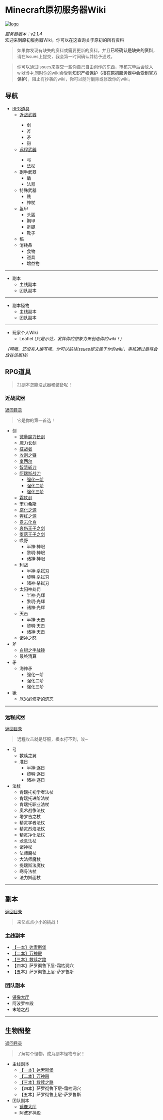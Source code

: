 # Minecraft原初服务器Wiki

<a href="https://ibb.co/g6LS6hY"><img src="https://i.ibb.co/Bw5ywFk/logo.png" alt="logo" border="0"></a>

*服务器版本：v2.1.4*<br/>
欢迎来到原初服务器Wiki，你可以在这查询关于原初的所有资料
>如果你发现有缺失的资料或需要更新的资料，并且**已经确认是缺失的资料**，请在Issues上提交，我会第一时间确认并给予通过。

>你可以通过Issues来提交一些你自己自由创作的东西，审核完毕后会放入wiki当中,同时你的wiki会受到**知识产权保护（指在原初服务器中会受到官方保护）**，阻止有抄袭的wiki，你可以随时删除或修改你的wiki。

## 导航
* <a href="#RPG道具">RPG道具<a/>
  * <a href="#近战武器">近战武器<a/>
    * 剑
    * 斧
    * 矛
    * 锹
  * <a href="#远程武器">远程武器<a/>
    * 弓
    * 法杖
  * 副手武器
    * 盾
    * 法器
  * 特殊武器
    * 贱
    * 神杖
  * 盔甲
    * 头盔
    * 胸甲
    * 裤腿
    * 靴子
  * 稿
  * 消耗品
    * 食物
    * 道具
    * 增益物
---
* 副本
  * 主线副本
  * 团队副本
---
* 副本怪物
  * 主线副本
  * 团队副本
---
* 玩家个人Wiki
  * Leaflet *(只是示范，发挥你的想象力来创造你的wiki！)*
  
*（啊哦，还没有人编写呢，你可以前往Issues提交属于你的wiki，审核通过后将会放在该板块）*
## RPG道具
>打副本怎能没武器和装备呢！
### 近战武器
 <a href="#导航">返回目录<a/>
>它是你的第一首选！
* 剑
  * <a href="https://github.com/LeafletXD/Minecraft-Yuanchu-Server-Wiki/blob/main/Wiki/RPG%E9%81%93%E5%85%B7/%E8%BF%91%E6%88%98%E6%AD%A6%E5%99%A8/%E5%89%91/%E5%BE%AE%E9%87%8F%E9%AD%94%E5%8A%9B%E9%95%BF%E5%89%91.md">微量魔力长剑<a/>
  * <a href="https://github.com/LeafletXD/Minecraft-Yuanchu-Server-Wiki/blob/main/Wiki/RPG%E9%81%93%E5%85%B7/%E8%BF%91%E6%88%98%E6%AD%A6%E5%99%A8/%E5%89%91/%E9%AD%94%E5%8A%9B%E9%95%BF%E5%89%91.md">魔力长剑<a/>
  * <a href="https://github.com/LeafletXD/Minecraft-Yuanchu-Server-Wiki/blob/main/Wiki/RPG%E9%81%93%E5%85%B7/%E8%BF%91%E6%88%98%E6%AD%A6%E5%99%A8/%E5%89%91/%E5%BE%81%E6%88%98%E8%80%85.md">征战者<a/>
  * <a href="https://github.com/LeafletXD/Minecraft-Yuanchu-Server-Wiki/blob/main/Wiki/RPG%E9%81%93%E5%85%B7/%E8%BF%91%E6%88%98%E6%AD%A6%E5%99%A8/%E5%89%91/%E6%94%B6%E5%89%B2%E4%B9%8B%E9%95%B0.md">收割之镰<a/>
  * <a href="https://github.com/LeafletXD/Minecraft-Yuanchu-Server-Wiki/blob/main/Wiki/RPG%E9%81%93%E5%85%B7/%E8%BF%91%E6%88%98%E6%AD%A6%E5%99%A8/%E5%89%91/%E5%A5%8E%E8%A5%BF%E5%B0%94.md">奎西尔<a/>
  * <a href="https://github.com/LeafletXD/Minecraft-Yuanchu-Server-Wiki/blob/main/Wiki/RPG%E9%81%93%E5%85%B7/%E8%BF%91%E6%88%98%E6%AD%A6%E5%99%A8/%E5%89%91/%E6%99%BA%E6%85%A7%E6%96%A9%E5%88%80.md">智慧斩刀<a/>
  * <a href="https://github.com/LeafletXD/Minecraft-Yuanchu-Server-Wiki/blob/main/Wiki/RPG%E9%81%93%E5%85%B7/%E8%BF%91%E6%88%98%E6%AD%A6%E5%99%A8/%E5%89%91/%E9%98%BF%E7%91%9E%E6%96%AF%E6%88%98%E5%88%80.md">阿瑞斯战刀<a/>
    * <a href="https://github.com/LeafletXD/Minecraft-Yuanchu-Server-Wiki/blob/main/Wiki/RPG%E9%81%93%E5%85%B7/%E8%BF%91%E6%88%98%E6%AD%A6%E5%99%A8/%E5%89%91/%E9%98%BF%E7%91%9E%E6%96%AF%E6%88%98%E5%88%80.md#%E5%BC%BA%E5%8C%96">强化一阶<a/>
    * <a href="https://github.com/LeafletXD/Minecraft-Yuanchu-Server-Wiki/blob/main/Wiki/RPG%E9%81%93%E5%85%B7/%E8%BF%91%E6%88%98%E6%AD%A6%E5%99%A8/%E5%89%91/%E9%98%BF%E7%91%9E%E6%96%AF%E6%88%98%E5%88%80.md#%E5%BC%BA%E5%8C%96">强化二阶<a/>
    * <a href="https://github.com/LeafletXD/Minecraft-Yuanchu-Server-Wiki/blob/main/Wiki/RPG%E9%81%93%E5%85%B7/%E8%BF%91%E6%88%98%E6%AD%A6%E5%99%A8/%E5%89%91/%E9%98%BF%E7%91%9E%E6%96%AF%E6%88%98%E5%88%80.md#%E5%BC%BA%E5%8C%96">强化三阶<a/>
  * <a href="https://github.com/LeafletXD/Minecraft-Yuanchu-Server-Wiki/blob/main/Wiki/RPG%E9%81%93%E5%85%B7/%E8%BF%91%E6%88%98%E6%AD%A6%E5%99%A8/%E5%89%91/%E9%9C%9C%E9%93%81%E5%89%91.md">霜铁剑<a/>
  * <a href="https://github.com/LeafletXD/Minecraft-Yuanchu-Server-Wiki/blob/main/Wiki/RPG%E9%81%93%E5%85%B7/%E8%BF%91%E6%88%98%E6%AD%A6%E5%99%A8/%E5%89%91/%E5%A5%8E%E5%B0%94%E5%B8%8C%E6%96%AF.md">奎尔希斯<a/>
  * <a href="https://github.com/LeafletXD/Minecraft-Yuanchu-Server-Wiki/blob/main/Wiki/RPG%E9%81%93%E5%85%B7/%E8%BF%91%E6%88%98%E6%AD%A6%E5%99%A8/%E5%89%91/%E8%85%90%E5%8C%96%E4%B9%8B%E6%BA%90.md">腐化之源<a/>
  * <a href="https://github.com/LeafletXD/Minecraft-Yuanchu-Server-Wiki/blob/main/Wiki/RPG%E9%81%93%E5%85%B7/%E8%BF%91%E6%88%98%E6%AD%A6%E5%99%A8/%E5%89%91/%E7%8C%A9%E7%BA%A2%E4%B9%8B%E6%BA%90.md">猩红之源<a/>
  * <a href="https://github.com/LeafletXD/Minecraft-Yuanchu-Server-Wiki/blob/main/Wiki/RPG%E9%81%93%E5%85%B7/%E8%BF%91%E6%88%98%E6%AD%A6%E5%99%A8/%E5%89%91/%E6%84%8F%E5%BF%97%E5%8C%96%E8%BA%AB.md">意志化身<a/>
  * <a href="https://github.com/LeafletXD/Minecraft-Yuanchu-Server-Wiki/blob/main/Wiki/RPG%E9%81%93%E5%85%B7/%E8%BF%91%E6%88%98%E6%AD%A6%E5%99%A8/%E5%89%91/%E5%93%80%E4%BC%A4%E7%8E%8B%E5%AD%90%E4%B9%8B%E5%89%91.md">哀伤王子之剑<a/>
  * <a href="https://github.com/LeafletXD/Minecraft-Yuanchu-Server-Wiki/blob/main/Wiki/RPG%E9%81%93%E5%85%B7/%E8%BF%91%E6%88%98%E6%AD%A6%E5%99%A8/%E5%89%91/%E5%A0%95%E8%90%BD%E7%8E%8B%E5%AD%90%E4%B9%8B%E5%89%91.md">堕落王子之剑<a/>
  * 唤野
    * 半神·神眼
    * 黎明·神眼
    * 诸神·神眼
  * 利战
    * 半神·杀弑刃
    * 黎明·杀弑刃
    * 诸神·杀弑刃
  * 太阳神处罚
    * 半神·光辉
    * 黎明·光辉
    * 诸神·光辉
  * 天击
    * 半神·天击 
    * 黎明·天击
    * 诸神·天击
  * 诸神之怒
* 斧
  * <a href="https://github.com/LeafletXD/Minecraft-Yuanchu-Server-Wiki/blob/main/Wiki/RPG%E9%81%93%E5%85%B7/%E8%BF%91%E6%88%98%E6%AD%A6%E5%99%A8/%E6%96%A7/%E7%99%BD%E9%93%B6%E4%B9%8B%E6%89%8B%E6%88%98%E9%94%A4.md">白银之手战锤<a/>
  * 最终清算
* 矛
  * 海神矛
    * 强化一阶
    * 强化二阶
    * 强化三阶
* 锹
  * 厄米必修斯的遗忘
---
### 远程武器
 <a href="#导航">返回目录<a/>
>远程攻击就是舒服，根本打不到，诶~
* 弓
  * 救赎之翼
  * 准日
    * 半神·逐日
    * 黎明·逐日
    * 诸神·逐日
* 法杖
  * 肯瑞托初学者法杖
  * 肯瑞托进阶法杖
  * 肯瑞托职业法杖
  * 奥术战争法杖
  * 塔罗吉之杖
  * 精灵学者法杖
  * 精灵烈焰法杖
  * 精灵净化法杖
  * 龙息法杖
  * 诸神杖
  * 法师魔杖
  * 大法师魔杖
  * 提瑞斯法魔杖
  * 寒骨法杖
  * 法力擀面杖
---
## 副本
 <a href="#导航">返回目录<a/>
>来亿点点小小的挑战！
### 主线副本
* <a href="https://github.com/LeafletXD/Minecraft-Yuanchu-Server-Wiki/blob/main/Wiki/%E5%89%AF%E6%9C%AC/%E4%B8%BB%E7%BA%BF%E5%89%AF%E6%9C%AC/%E3%80%90%E4%B8%80%E6%9C%AC%E3%80%91%E8%BE%BE%E7%B4%A2%E6%96%AF%E5%A0%A1.md">【一本】达索斯堡<a/>
* <a href="https://github.com/LeafletXD/Minecraft-Yuanchu-Server-Wiki/blob/main/Wiki/%E5%89%AF%E6%9C%AC/%E4%B8%BB%E7%BA%BF%E5%89%AF%E6%9C%AC/%E3%80%90%E4%BA%8C%E6%9C%AC%E3%80%91%E4%B8%87%E7%A5%9E%E6%AE%BF.md">【二本】万神殿<a/>
* <a href="https://github.com/LeafletXD/Minecraft-Yuanchu-Server-Wiki/blob/main/Wiki/%E5%89%AF%E6%9C%AC/%E4%B8%BB%E7%BA%BF%E5%89%AF%E6%9C%AC/%E3%80%90%E4%B8%89%E6%9C%AC%E3%80%91%E6%95%91%E8%B5%8E%E4%B9%8B%E8%B7%AF.md">【三本】救赎之路<a/>
* 【四本】萨罗彻鲁下层-霜枯洞穴
* 【五本】萨罗彻鲁上层-萨罗鲁斯
### 团队副本
* <a href="https://github.com/LeafletXD/Minecraft-Yuanchu-Server-Wiki/blob/main/Wiki/%E5%89%AF%E6%9C%AC/%E5%9B%A2%E9%98%9F%E5%89%AF%E6%9C%AC/%E9%95%9C%E5%83%8F%E5%A4%A7%E5%8E%85.md">镜像大厅<a/> 
* 阿波罗神殿
* 末地之战
---
## 生物图鉴
 <a href="#导航">返回目录<a/>
>了解每个怪物，成为副本怪物专家！
  * 主线副本
    * <a href="https://github.com/LeafletXD/Minecraft-Yuanchu-Server-Wiki/blob/main/Wiki/%E7%94%9F%E7%89%A9%E5%9B%BE%E9%89%B4/%E3%80%90%E4%B8%80%E6%9C%AC%E3%80%91%E8%BE%BE%E7%B4%A2%E6%96%AF%E5%A0%A1.md">【一本】达索斯堡<a/>
    * <a href="https://github.com/LeafletXD/Minecraft-Yuanchu-Server-Wiki/blob/main/Wiki/%E7%94%9F%E7%89%A9%E5%9B%BE%E9%89%B4/%E3%80%90%E4%BA%8C%E6%9C%AC%E3%80%91%E4%B8%87%E7%A5%9E%E6%AE%BF.md">【二本】万神殿<a/>
    * <a href="https://github.com/LeafletXD/Minecraft-Yuanchu-Server-Wiki/blob/main/Wiki/%E7%94%9F%E7%89%A9%E5%9B%BE%E9%89%B4/%E3%80%90%E4%B8%89%E6%9C%AC%E3%80%91%E6%95%91%E8%B5%8E%E4%B9%8B%E8%B7%AF.md">【三本】救赎之路<a/>
    * 【四本】萨罗彻鲁下层-霜枯洞穴
    * 【五本】萨罗彻鲁上层-萨罗鲁斯
  * 团队副本
    * <a href="https://github.com/LeafletXD/Minecraft-Yuanchu-Server-Wiki/blob/main/Wiki/%E7%94%9F%E7%89%A9%E5%9B%BE%E9%89%B4/%E9%95%9C%E5%83%8F%E5%A4%A7%E5%8E%85.md">镜像大厅<a/> 
    * 阿波罗神殿

